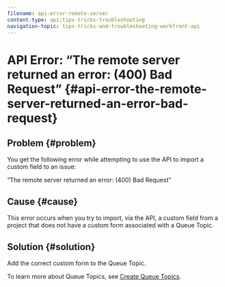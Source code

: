 ```yaml
---
filename: api-error-remote-server
content-type: api;tips-tricks-troubleshooting
navigation-topic: tips-tricks-and-troubleshooting-workfront-api
---
```





# API Error: “The remote server returned an error: (400) Bad Request” {#api-error-the-remote-server-returned-an-error-bad-request}



## Problem {#problem}

You get the following error while attempting to use the API to import a custom field&nbsp;to an issue:


“The remote server returned an error: (400) Bad Request”


## Cause {#cause}

This error occurs when you try to import, via the API, a custom field from a project that does not have a custom form associated with a Queue Topic.&nbsp;&nbsp;


## Solution {#solution}

Add the correct custom form to the Queue Topic.


To learn more about Queue Topics, see [Create Queue Topics](create-queue-topics.md).
